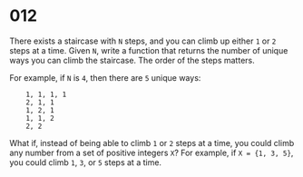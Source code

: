 [_metadata_:number]:-      "12"
[_metadata_:difficulty]:-  "Hard"
[_metadata_:asker]:-       "Amazon"

# 012

There exists a staircase with `N` steps, and you can climb up either `1` or `2` steps at a time. Given `N`, write a function that returns the number of unique ways you can climb the staircase. The order of the steps matters.

For example, if `N` is `4`, then there are `5` unique ways:

```
    1, 1, 1, 1
    2, 1, 1
    1, 2, 1
    1, 1, 2
    2, 2
```

What if, instead of being able to climb `1` or `2` steps at a time, you could climb any number from a set of positive integers `X`? For example, if `X = {1, 3, 5}`, you could climb `1`, `3`, or `5` steps at a time.

